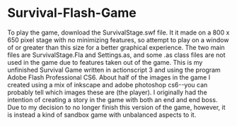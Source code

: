 # Survival-Flash-Game
To play the game, download the SurvivalStage.swf file. It it made on a 800 x 650 pixel stage with no minimizing features, so attempt to play on a window of or greater than this size for a better graphical experience. The two main files are SurvivalStage.Fla and Settings.as, and some .as class files are not used in the game due to features taken out of the game.
This is my unfinished Survival Game written in actionscript 3 and using the program Adobe Flash Professional CS6. About half of the images in the game I created using a mix of inkscape and adobe photoshop cs6--you can probably tell which images these are (the player). I originally had the intention of creating a story in the game with both an end and end boss. Due to my decision to no longer finish this version of the game, however, it is instead a kind of sandbox game with unbalanced aspects to it.
